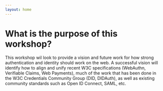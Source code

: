 ```yaml
---
layout: home
---
```


# What is the purpose of this workshop?

This workshop wil look to provide a vision and future work for how strong authentication and identity should work on the web. A successful vision will identify how to align and unify recent W3C specifications (WebAuthn, Verifiable Claims, Web Payments), much of the work that has been done in the W3C Credentials Community Group (DID, DIDAuth), as well as existing community standards such as Open ID Connect, SAML, etc.
